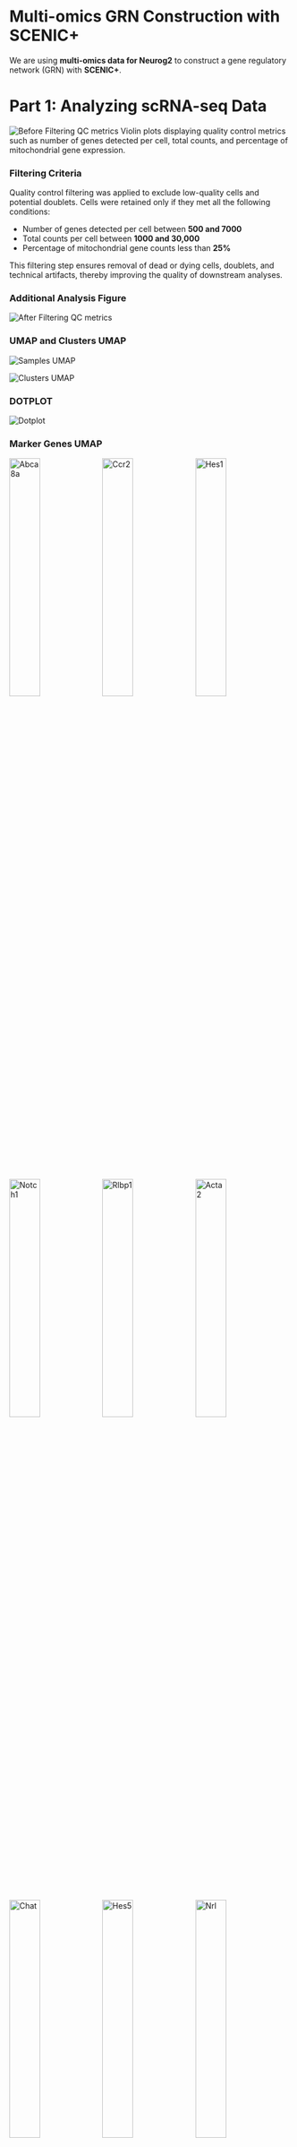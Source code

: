 # Multi-omics GRN Construction with SCENIC+  

We are using **multi-omics data for Neurog2** to construct a gene regulatory network (GRN) with **SCENIC+**.  

# Part 1: Analyzing scRNA-seq Data  

![Before Filtering QC metrics](figures/violin_QC.png)
Violin plots displaying quality control metrics such as number of genes detected per cell, total counts, and percentage of mitochondrial gene expression.

### Filtering Criteria

Quality control filtering was applied to exclude low-quality cells and potential doublets. Cells were retained only if they met all the following conditions:

- Number of genes detected per cell between **500 and 7000**  
- Total counts per cell between **1000 and 30,000**  
- Percentage of mitochondrial gene counts less than **25%**  

This filtering step ensures removal of dead or dying cells, doublets, and technical artifacts, thereby improving the quality of downstream analyses.


### Additional Analysis Figure
![After Filtering QC metrics](figures/violin_AfterQC.png)

### UMAP and Clusters UMAP


![Samples UMAP](figures/umap_clustered_mNeurog2_Samples.png)


![Clusters UMAP](figures/umap_clustered_mNeurog2_Clusters.png)

### DOTPLOT 
![Dotplot](figures/clustered_mNeurog2_Dotplot.png)

### Marker Genes UMAP

<img src="figures/umap_clustered_mNeurog2_Abca8a.png?v=3" alt="Abca8a" width="33%"><img src="figures/umap_clustered_mNeurog2_Ccr2.png?v=3" alt="Ccr2" width="33%"><img src="figures/umap_clustered_mNeurog2_Hes1.png?v=3" alt="Hes1" width="33%">
<img src="figures/umap_clustered_mNeurog2_Notch1.png?v=3" alt="Notch1" width="33%"><img src="figures/umap_clustered_mNeurog2_Rlbp1.png?v=3" alt="Rlbp1" width="33%"><img src="figures/umap_clustered_mNeurog2_Acta2.png?v=3" alt="Acta2" width="33%">
<img src="figures/umap_clustered_mNeurog2_Chat.png?v=3" alt="Chat" width="33%"><img src="figures/umap_clustered_mNeurog2_Hes5.png?v=3" alt="Hes5" width="33%"><img src="figures/umap_clustered_mNeurog2_Nrl.png?v=3" alt="Nrl" width="33%">
<img src="figures/umap_clustered_mNeurog2_Rpe65.png?v=3" alt="Rpe65" width="33%"><img src="figures/umap_clustered_mNeurog2_Apoe.png?v=3" alt="Apoe" width="33%">
<img src="figures/umap_clustered_mNeurog2_Insm1.png?v=3" alt="Insm1" width="33%"><img src="figures/umap_clustered_mNeurog2_Olig2.png?v=3" alt="Olig2" width="33%"><img src="figures/umap_clustered_mNeurog2_Sebox.png?v=3" alt="Sebox" width="33%">
<img src="figures/umap_clustered_mNeurog2_Aqp4.png?v=3" alt="Aqp4" width="33%"><img src="figures/umap_clustered_mNeurog2_Csf1r.png?v=3" alt="Csf1r" width="33%"><img src="figures/umap_clustered_mNeurog2_Isl1.png?v=3" alt="Isl1" width="33%">
<img src="figures/umap_clustered_mNeurog2_Otx2.png?v=3" alt="Otx2" width="33%"><img src="figures/umap_clustered_mNeurog2_Slc17a7.png?v=3" alt="Slc17a7" width="33%"><img src="figures/umap_clustered_mNeurog2_Arr3.png?v=3" alt="Arr3" width="33%">
<img src="figures/umap_clustered_mNeurog2_Elavl3.png?v=3" alt="Elavl3" width="33%"><img src="figures/umap_clustered_mNeurog2_Kcnj8.png?v=3" alt="Kcnj8" width="33%"><img src="figures/umap_clustered_mNeurog2_Pax2.png?v=3" alt="Pax2" width="33%">
<img src="figures/umap_clustered_mNeurog2_Slc1a3.png?v=3" alt="Slc1a3" width="33%"><img src="figures/umap_clustered_mNeurog2_Ascl1.png?v=3" alt="Ascl1" width="33%"><img src="figures/umap_clustered_mNeurog2_Elavl4.png?v=3" alt="Elavl4" width="33%">
<img src="figures/umap_clustered_mNeurog2_Lhx1.png?v=3" alt="Lhx1" width="33%"><img src="figures/umap_clustered_mNeurog2_Pax6.png?v=3" alt="Pax6" width="33%"><img src="figures/umap_clustered_mNeurog2_Slc6a9.png?v=3" alt="Slc6a9" width="33%">
<img src="figures/umap_clustered_mNeurog2_Atoh7.png?v=3" alt="Atoh7" width="33%"><img src="figures/umap_clustered_mNeurog2_Emx1.png?v=3" alt="Emx1" width="33%"><img src="figures/umap_clustered_mNeurog2_Lhx2.png?v=3" alt="Lhx2" width="33%">
<img src="figures/umap_clustered_mNeurog2_Pou4f2.png?v=3" alt="Pou4f2" width="33%"><img src="figures/umap_clustered_mNeurog2_Sox11.png?v=3" alt="Sox11" width="33%"><img src="figures/umap_clustered_mNeurog2_Bsn.png?v=3" alt="Bsn" width="33%">
<img src="figures/umap_clustered_mNeurog2_Foxn4.png?v=3" alt="Foxn4" width="33%"><img src="figures/umap_clustered_mNeurog2_Lhx4.png?v=3" alt="Lhx4" width="33%"><img src="figures/umap_clustered_mNeurog2_Prdm1.png?v=3" alt="Prdm1" width="33%">
<img src="figures/umap_clustered_mNeurog2_Sox9.png?v=3" alt="Sox9" width="33%"><img src="figures/umap_clustered_mNeurog2_Cabp5.png?v=3" alt="Cabp5" width="33%"><img src="figures/umap_clustered_mNeurog2_Gad1.png?v=3" alt="Gad1" width="33%">
<img src="figures/umap_clustered_mNeurog2_Malat1.png?v=3" alt="Malat1" width="33%"><img src="figures/umap_clustered_mNeurog2_Prdx6.png?v=3" alt="Prdx6" width="33%"><img src="figures/umap_clustered_mNeurog2_Tfap2a.png?v=3" alt="Tfap2a" width="33%">
<img src="figures/umap_clustered_mNeurog2_Calb1.png?v=3" alt="Calb1" width="33%"><img src="figures/umap_clustered_mNeurog2_Gfap.png?v=3" alt="Gfap" width="33%"><img src="figures/umap_clustered_mNeurog2_mt-Atp6.png?v=3" alt="mt-Atp6" width="33%">
<img src="figures/umap_clustered_mNeurog2_Rbfox3.png?v=3" alt="Rbfox3" width="33%"><img src="figures/umap_clustered_mNeurog2_Tie1.png?v=3" alt="Tie1" width="33%"><img src="figures/umap_clustered_mNeurog2_Calb2.png?v=3" alt="Calb2" width="33%">
<img src="figures/umap_clustered_mNeurog2_Glul.png?v=3" alt="Glul" width="33%"><img src="figures/umap_clustered_mNeurog2_Neurog2.png?v=3" alt="Neurog2" width="33%"><img src="figures/umap_clustered_mNeurog2_Rho.png?v=3" alt="Rho" width="33%">
<img src="figures/umap_clustered_mNeurog2_Vim.png?v=3" alt="Vim" width="33%">

### Annotations 

![Annotations ON](figures/annotated_clustered_mNeurog2_annotationsON.png)

![Annotations](figures/annotated_clustered_mNeurog2_annotations.png)


# Part 2: Analyzing scATAC Data  

![ATAC UMAP](ATAC_samples.png)

### Clustering 

![ATAC CLUSTERS](ATAC_clusters.png)





## Running Pycistopic pre step for Scenic+ 


#### QC 

![General QC TH1](TH1_qc.png)

![General QC TH2](TH2_qc.png)

![Barcode QC TH1](TH1_barcode_qc.png)

![Barcode QC TH2](TH2_barcode_qc.png)



# pycisTopic Clustering in SCENIC+

## 🚨🚨🚨 READ THIS FIRST — BIG WARNING! 🚨🚨🚨

> ⚠️ **IMPORTANT: pycisTopic clusters are NOT the same as Seurat or Signac clusters!** ⚠️  
>
> pycisTopic **does not cluster cells based on gene expression (Seurat)** or **raw accessibility peaks (Signac)**.  
> Instead, it clusters based on **topic modeling** of chromatin accessibility profiles — which capture **regulatory programs** (e.g., co-accessible enhancers), not direct gene activity.
>
> 🧠 So, when comparing pycisTopic clustering to Seurat/Signac clusters, remember:
>
> - ✅ **Same cells**, but  
> - ❌ **Not the same clustering method**  
> - ❌ **Not the same input data**  
> - ✅ **Completely different biological focus**


### ⚙️ How Is pycisTopic Clustering Done?

1. **Input**: scATAC-seq peak-by-cell matrix
2. **Topic Modeling**:
   - Use Latent Dirichlet Allocation (LDA) to discover **topics**
   - Each topic is a set of co-accessible genomic regions
3. **Topic Matrix**:
   - Each cell is represented by a **topic-proportion vector**
4. **Dimensionality Reduction**:
   - UMAP is applied to topic vectors (not raw peaks)
5. **Clustering**:
   - Leiden clustering is run on the topic matrix at different resolutions

> ✅ **pycisTopic clustering does NOT use traditional PCA or LSI clustering.**

> Instead, it groups cells based on their **regulatory landscape**, not just expression.

---

### 🎯 Why Use pycisTopic Clustering?

- Captures **regulatory programs** that may not be visible in gene expression alone
- Useful for annotating cell states based on **enhancer activity** or **TF binding**
- Enables downstream integration with **SCENIC+**, where topics are linked to gene regulatory networks

---

### 📌 Summary

- The pycisTopic clusters are based on **topic modeling**, not expression or raw peak counts.
- Each topic reflects a set of co-accessible genomic regions (potentially linked to transcriptional regulation).
- This clustering provides a **regulatory perspective** on cell identity and state.
- Clustering resolution can be adjusted to explore broad vs. fine-grained patterns.



##  UMAPs

### Panel 1: `scRNA_cell_type`
Using `scRNA_cell_type` as a **benchmark** means:

* ✅ You're using **known transcriptomic identities** (from gene expression data) to **validate or interpret** the **regulatory clusters** generated from ATAC-seq data by pycisTopic.

* ✅ You can assess whether **chromatin accessibility-based clustering** (via topic modeling) is able to **recapitulate known biology**, such as major cell types or subtypes.

* ✅ It helps determine the **biological relevance** and **granularity (resolution)** of the pycisTopic clusters — revealing how well topic modeling captures meaningful regulatory variation across cells.

You can think of it as a **"ground-truth check"**:
If pycisTopic clusters align well with `scRNA_cell_type` labels, it increases confidence that the inferred topics reflect **real biological programs** rather than technical noise.


### Panels 2–4: `pycisTopic_leiden_X_Y`

These panels show **unsupervised clustering** of cells based on their **topic distributions**, as inferred from **pycisTopic**.

Each cell is represented by its unique combination of topics — patterns of co-accessible regulatory regions. pycisTopic then applies **Leiden clustering** to group cells with similar topic profiles.

This clustering reflects the cells’ **regulatory landscapes**, rather than their gene expression, offering insights into cell identity and state from an **epigenomic perspective**.

The panels differ by **resolution**:

* **Panel 2** (resolution = 0.6): Low granularity — broad clusters representing major cell types.
* **Panel 3** (resolution = 1.2): Medium granularity — more refined clusters, possible subtypes.
* **Panel 4** (resolution = 3.0): High granularity — fine-scale clusters, potentially revealing rare or transitional states.

> Increasing the resolution creates more clusters and allows finer distinctions, but may also split biologically similar cells.

These clustering results can be compared to `scRNA_cell_type` labels to evaluate how well the regulatory (ATAC-based) clustering reflects known transcriptomic cell types.


![metadata](outs/umap_clusters/metadata_umap.png?v=2)

![qc metrics](outs/umap_clusters/qc_metrics_umap.png?v=2)


## Annotations  (cluster-level labels)

- After running Leiden clustering on the ATAC data, each cell belongs to a numeric cluster (0, 1, 2, …).  
- Each cell also carries a suggested reference label (from scRNA), either by:
  - **Barcode transfer** (if multiome), or  
  - **Similarity mapping** (if separate scRNA + scATAC).  

### How the cluster annotation is assigned:
1. **Look at all cells in a cluster**  
   - For example, Cluster 3 contains many cells that were individually labeled by the scRNA reference.

2. **Check which label is most common**  
   - If 80% of cells in Cluster 3 are labeled `CellTypeX`, and 20% are mixed (`CellTypeY`, `CellTypeZ`),  
     then the dominant identity is `CellTypeX`.

3. **Assign that label to the entire cluster**  
   - Cluster 3 is renamed from `3` → `CellTypeX(3)`.

### How to read the annotation plot

- Each colored region is still a Leiden cluster from the ATAC UMAP.  
- But instead of numeric IDs, clusters are now labeled with:  
  - **The dominant biological identity** (from scRNA labels).  
  - **The original cluster number** in parentheses for reference.  

➡️ Example:  
- `CellTypeX(3)` = Leiden Cluster 3, annotated as CellTypeX.  
- `CellTypeY(5)` = Leiden Cluster 5, annotated as CellTypeY.


##  🚨🚨🚨 Difference between scRNA mapping and annotation 

### scRNA mapping (`celltype_scrna`)
- **Level:** Per-cell  
- **How:** Each ATAC cell is assigned an scRNA label  
  - Multiome → by shared barcode  
  - Separate datasets → by similarity mapping (e.g., gene activity → scRNA reference)  
- **Result:**  
  - Individual cells show their scRNA identity.  
  - A Leiden cluster may look mixed (e.g., some MG, some Rod, some Cone).  
- **Interpretation:** Fine-grained view of how every single ATAC cell maps to RNA cell types.

---

### Cluster-level annotation (after annotation)
- **Level:** Per-cluster  
- **How:** Each Leiden cluster is renamed based on the **majority scRNA label** of its cells  
  - Example: if 80% of cells in Cluster 2 are MG → Cluster 2 is annotated as `MG(2)`.  
- **Result:**  
  - Each cluster gets one “consensus” label.  
  - Mixed identities inside a cluster are no longer shown.  
- **Interpretation:** Coarse-grained view where clusters are given a single dominant biological identity.


![annotated clusters](outs/umap_clusters/annotated_clusters_umap.png?v=2)

![topics umap](outs/umap_clusters/topic_umap.png?v=2)

![topics heatmap ](outs/umap_clusters/cell_topic_heatmap.png?v=2)


### Binarising Topics 

## Why Binarise Topics?

### The Problem
- A topic distribution is usually **dense** (many peaks with small probabilities).  
- Biologists often want a **clean list of peaks “belonging” to a topic**, not fractional weights.  

### The Solution: Binarisation
- Binarisation converts these continuous weights into a **binary set of topic-specific features (peaks)**:  
  - `1` = peak is *assigned* to this topic  
  - `0` = peak is *not assigned*  

### Benefits
- Run **motif enrichment** (find transcription factors driving a topic).  
- Interpret topics as **regulatory programs**.  
- Compare topics across **different experiments**.  


# Understanding PySciTopic Binarisation Plots

## 1. `cell_topic_li.png`
- **LI = Likelihood Index (or Log-likelihood Index)**  
- Shows how well different numbers of topics explain the data across cells.  
- Used to check **model fit** or to decide if the chosen number of topics makes sense.  

👉 Look for an **elbow point** or plateau, where adding more topics doesn’t improve the fit much.


## 2. `region_bin_otsu.png`
- Uses **Otsu’s method**, an automatic thresholding algorithm (borrowed from image processing).  
- Applied to the **topic–peak weight distribution** to split peaks into “important” vs “background.”  
- Plot shows a **histogram of peak weights** with a red cutoff line chosen by Otsu.  

👉 Interpretation:
- Left of cutoff = background peaks (0)  
- Right of cutoff = binarised peaks (1)  

## 3. `region_bin_top3k.png`
- Selects the **top 3,000 peaks per topic** instead of using Otsu.  
- Plot shows ranked peak weights, with a cutoff line at the 3,000th peak.  

👉 Interpretation:
- Above line = peaks kept  
- Below line = peaks discarded  

## 4. `region_bin_topics_otsu.png`
- Same as `region_bin_otsu.png`, but aggregated **per topic**.  
- Shows how many peaks passed Otsu thresholding in each topic.  

👉 Interpretation:
- Some topics will be **sharp** (few strong peaks).  
- Others will be **broad** (many weaker peaks above cutoff).  


## 5. `region_bin_topics_top_3000.png` / `region_bin_topics_top3k.png`
- Same as above, but for the **top-3k-per-topic method**.  
- Shows how many peaks were selected per topic (usually 3,000, unless a topic has fewer peaks).  

👉 Interpretation:
- Lets you compare **Otsu vs fixed top-N** binarisation strategies.  


## Why These Plots Matter
- **Quality check** → Did binarisation pick a reasonable number of peaks per topic?  
- **Method choice**:
  - *Otsu*: adaptive, good if topics have very different sharpness.  
  - *Top-N*: consistent, good for comparing topics across experiments.  
- **Downstream analysis**: The binarised sets feed into **motif enrichment** and **regulatory program discovery**, so checking these plots ensures binarisation wasn’t too loose or too strict.  


![li](outs/topics/cell_topic_li.png)  
![otsu](outs/topics/region_bin_otsu.png)
![top3k](outs/topics/region_bin_top3k.png)


###  🚨🚨🚨 Investigating why all MG? 


This is the cell counts in clusters based on barcodes:

| Cluster      | Cell Count |
|--------------|-----------|
| MG           | 3206      |
| BC           | 1298      |
| Rod          | 997       |
| MGPC         | 612       |
| Microglia    | 344       |
| AC           | 103       |
| Cone         | 48        |
| Astrocyte    | 4         |
|**Total cells** | **6612** |
 

and the barplots: 

![0.6](outs/stats/pycisTopic_leiden_10_0.6_composition_barplot.png)
![1.2](outs/stats/pycisTopic_leiden_10_1.2_composition_barplot.png)
![3.0](outs/stats/pycisTopic_leiden_10_3.0_composition_barplot.png)


## Pending Differentially Accessible Regions (DAR) Analysis 

Run differential accessibility analysis (DAR) on the clustered Cistopic object using **`celltype_scrna`** as the grouping variable, with **adjusted p-value threshold = 0.8** and **log2 fold-change threshold = 0.09**.  
Imputation and normalization are scaled by **1e7** and **1e4**, respectively, using **1 CPU** and temporary files stored in `DAR_TMP`.


![Higly variable Regions](outs/DAR_results/highly_variable_regions.png?v=2)

![Imputed features](outs/DAR_results/imputed_features.png?v=2)


## References

- [Pycistopic: Human Cerebellum Notebook](https://pycistopic.readthedocs.io/en/latest/notebooks/human_cerebellum.html#Getting-pseudobulk-profiles-from-cell-annotations)
- [SCENIC+: Official Documentation](https://scenicplus.readthedocs.io/en/latest/index.html)


